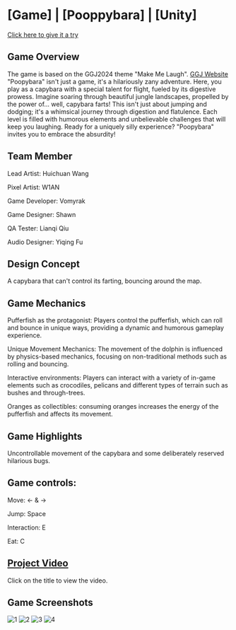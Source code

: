 # [Game] | [Pooppybara] | [Unity]
[Click here to give it a try](https://shawn0791.itch.io/pooppybara)

## Game Overview
The game is based on the GGJ2024 theme "Make Me Laugh".
[GGJ Website](https://globalgamejam.org/games/2024/capybara-may-laugh-2)
"Poopybara" isn't just a game, it's a hilariously zany adventure. Here, you play as a capybara with a special talent for flight, fueled by its digestive prowess. Imagine soaring through beautiful jungle landscapes, propelled by the power of... well, capybara farts! This isn't just about jumping and dodging; it's a whimsical journey through digestion and flatulence. Each level is filled with humorous elements and unbelievable challenges that will keep you laughing. Ready for a uniquely silly experience? "Poopybara" invites you to embrace the absurdity!

## Team Member

Lead Artist: Huichuan Wang

Pixel Artist: W1AN

Game Developer: Vomyrak

Game Designer: Shawn

QA Tester: Lianqi Qiu

Audio Designer: Yiqing Fu

## Design Concept

A capybara that can't control its farting, bouncing around the map.

## Game Mechanics

Pufferfish as the protagonist: Players control the pufferfish, which can roll and bounce in unique ways, providing a dynamic and humorous gameplay experience.

Unique Movement Mechanics: The movement of the dolphin is influenced by physics-based mechanics, focusing on non-traditional methods such as rolling and bouncing.

Interactive environments: Players can interact with a variety of in-game elements such as crocodiles, pelicans and different types of terrain such as bushes and through-trees.

Oranges as collectibles: consuming oranges increases the energy of the pufferfish and affects its movement.

## Game Highlights

Uncontrollable movement of the capybara and some deliberately reserved hilarious bugs.

## Game controls:

Move: ← & →

Jump: Space

Interaction: E

Eat: C

## [Project Video](https://youtu.be/dq-UBpF8jqU)
Click on the title to view the video.

## Game Screenshots
![1](https://github.com/Shawn0791/Anthro/assets/128385054/18eb73c3-d767-4347-88e7-3dbc04f63e10)
![2](https://github.com/Shawn0791/Anthro/assets/128385054/af76d4a8-2108-4761-87e8-47b23f656320)
![3](https://github.com/Shawn0791/Anthro/assets/128385054/9a36613b-b789-4365-ab63-cadc0b882284)
![4](https://github.com/Shawn0791/Anthro/assets/128385054/8859ad6d-ebd8-4450-84f3-3e4723461fd6)


 
